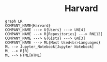 <h1 align="center">Harvard</h1>

```mermaid
graph LR
COMPANY_NAME{Harvard}
COMPANY_NAME ---> U{Users} ---> UN[4]
COMPANY_NAME ---> R{Repositories} ---> RN[12]
COMPANY_NAME ---> G{Gists} ---> GN[3]
COMPANY_NAME ---> ML{Most Used<br>Languages}
ML --> Jupyter_Notebook[Jupyter Notebook]
ML --> R[R]
ML --> HTML[HTML]
```
